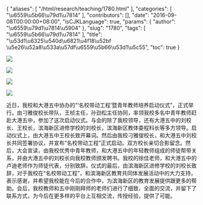 {
    "aliases": [
        "/html/research/teaching/1780.html"
    ],
    "categories": [
        "\u6559\u5b66\u79d1\u7814"
    ],
    "contributors": [],
    "date": "2016-09-08T00:00:00+08:00",
    "isCJKLanguage": true,
    "params": {
        "author": "\u6559\u79d1\u7814\u5904"
    },
    "slug": "1780",
    "tags": [
        "\u6559\u5b66\u79d1\u7814"
    ],
    "title": "\u53d1\u6325\u540d\u6821\u4f18\u52bf \u5e26\u52a8\u533a\u57df\u6559\u5b66\u53d1\u5c55",
    "toc": true
}

![](https://cdn.tfls.online/mirror/full/11f0bfe3dd658af57f14eacafe21d229353e4d24.jpg)




**![](https://cdn.tfls.online/mirror/full/4c1b3855427f632df0db7b8c44b6103fbd1d8f88.jpg)**




**![](https://cdn.tfls.online/mirror/full/959be049ae6ccf565e97d50e87810d1b19bab259.jpg)**




**![](https://cdn.tfls.online/mirror/full/66cc3bb1970c1c3eda9f4a944907c4a08905ba2d.jpg)**




近日，我校和大港五中协办的“‘名校带动工程’暨青年教师培养启动仪式”，正式举行。由刁雅俊校长带队，王桢主任，孙劲松主任协同，率领我校多名中青年教师赶赴大港五中，参加了这次启动仪式。与会的除了我校领导，还有大港五中的刘校长、王校长，滨海新区进修学校的刘校长，滨海新区教体委程科长等多方领导。启动仪式上，由大港五中王校长致开幕词。然后由我校刁雅俊校长，和大港五中刘校长共同签署协议，并宣布“名校带动工程”正式启动。双方校长亲切合影留念。然后，大会宣读，由我校优秀中青年教师，和大港五中的年轻教师组成的师徒帮带关系，并由大港五中的刘校长向我校教师颁发聘书。我校的徐佳老师，和大港五中的卢迪老师作为师徒代表，分别致辞。仪式的最后，由滨海新区进修学校的刘校长致辞，对于我校在“名校带动工程”，和滨海新区教育共同体发展活动中的大力支持，表示感谢，并希望我校能在今后的合作中，为滨海新区的教育发展提供跟更多的帮助。会后，我校教师和五中刚刚拜师的老师们进行了细致、全面的交流，并留下了联系方式，为今后在更多样的平台上互相交流，传授经验，提供了可能。



  
